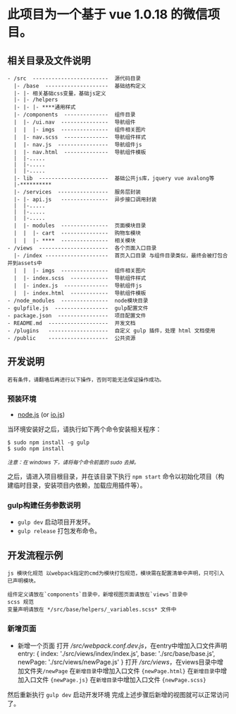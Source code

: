 # 此项目为一个基于 vue 1.0.18 的微信项目。

## 相关目录及文件说明

```
- /src  ------------------------  源代码目录
  |- /base  --------------------  基础结构定义
  |- |- 相关基础css变量，基础js定义
  |- |- /helpers
  |- |- |- ****通用样式
  |- /components  --------------  组件目录
  |  |- /ui.nav  ---------------  导航组件
  |  |  |- imgs  ---------------  组件相关图片
  |  |- nav.scss  --------------  导航组件样式
  |  |- nav.js  ----------------  导航组件js
  |  |- nav.html  --------------  导航组件模板
  |  |-.....
  |  |-.....
  |  |-.....
  |- lib  ----------------------  基础公共js库，jquery vue avalong等
  |-**********
  |- /services  ----------------  服务层封装
  |- |- api.js   ---------------  异步接口调用封装
  |  |-.....
  |  |-.....
  |  |-.....
  |  |- modules  ---------------  页面模块目录
  |  |  |- cart  ---------------  购物车模块
  |  |  |- ****  ---------------  相关模块
- /views  ----------------------  各个页面入口目录
  |- /index --------------------  首页入口目录 与组件目录类似，最终会被打包合并到assets中
  |  |  |- imgs  ---------------  组件相关图片
  |  |- index.scss  ------------  导航组件样式
  |  |- index.js  --------------  导航组件js
  |  |- index.html  ------------  导航组件模板
- /node_modules  ---------------  node模块目录
- gulpfile.js  -----------------  gulp配置文件
- package.json  ----------------  项目配置文件
- README.md  -------------------  开发文档
- /plugins   -------------------  自定义 gulp 插件，处理 html 文档使用
- /public    -------------------  公共资源
```

## 开发说明

    若有条件，请翻墙后再进行以下操作，否则可能无法保证操作成功。

###  预装环境

- [node.js] (or [io.js])

当环境安装好之后，请执行如下两个命令安装相关程序：

    $ sudo npm install -g gulp
    $ sudo npm install

<small>_注意：在 windows 下，请将每个命令前面的 sudo 去掉。_</small>

之后，请进入项目根目录，并在该目录下执行 `npm start` 命令以初始化项目（构建临时目录，安装项目内依赖，加载应用插件等）。

[node.js]: https://nodejs.org/ "node.js 官方网站"
[io.js]: https://iojs.org/zh/index.html "io.js 官方网站"
[ruby]: https://www.ruby-lang.org/zh_cn/ "ruby 官方网站"

### gulp构建任务参数说明

- `gulp dev` 启动项目开发环。
- `gulp release` 打包发布命令。

## 开发流程示例


    js 模块化规范 以webpack指定的cmd为模块打包规范，模块需在配置清单中声明，只可引入已声明模块。

    组件定义请放在`components`目录中，新增视图页面请放在`views`目录中
    scss 规范
    变量声明请放在 */src/base/helpers/_variables.scss* 文件中

### 新增页面

- 新增一个页面
  打开 */src/webpack.conf.dev.js*，在entry中增加入口文件声明
  entry: {
      index: './src/views/index/index.js',
      base: './src/base/base.js',
      newPage: './src/views/newPage.js'
  }
  打开 */src/views*，在views目录中增加文件夹`/newPage`
                    在`新增目录`中增加入口文件 `{newPage.html}`
                    在`新增目录`中增加入口文件 `{newPage.js}`
                    在`新增目录`中增加入口文件 `{newPage.scss}`

 然后重新执行  `gulp dev` 启动开发环境
完成上述步骤后新增的视图就可以正常访问了。
